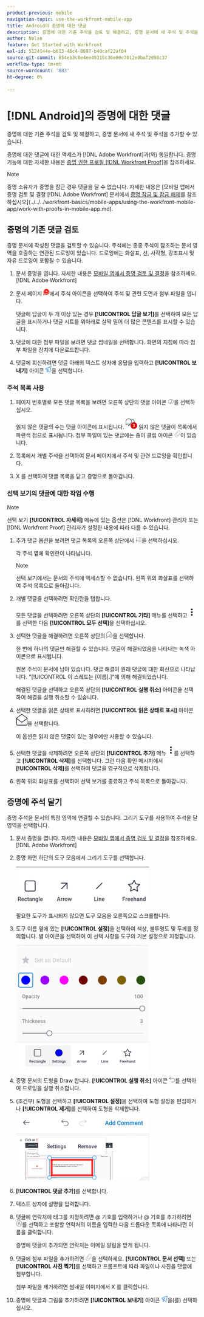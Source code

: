 ```yaml
---
product-previous: mobile
navigation-topic: use-the-workfront-mobile-app
title: Android의 증명에 대한 댓글
description: 증명에 대한 기존 주석을 검토 및 해결하고, 증명 문서에 새 주석 및 주석을 추가할 수 있습니다.
author: Nolan
feature: Get Started with Workfront
exl-id: 5124144e-b613-46c4-8697-b40caf22af04
source-git-commit: 854eb3c0e4ee49315c36e00c7012e0baf2d98c37
workflow-type: tm+mt
source-wordcount: '883'
ht-degree: 0%

---
```


# [!DNL Android]의 증명에 대한 댓글

증명에 대한 기존 주석을 검토 및 해결하고, 증명 문서에 새 주석 및 주석을 추가할 수 있습니다.

증명에 대한 댓글에 대한 액세스가 [!DNL Adobe Workfront]과(와) 동일합니다. 증명 기능에 대한 자세한 내용은 [증명 권한 프로필 [!DNL Workfront Proof]](../../../workfront-proof/wp-acct-admin/account-settings/proof-perm-profiles-in-wp.md)을 참조하세요.

>[!NOTE]
>
>증명 소유자가 증명을 잠근 경우 댓글을 달 수 없습니다. 자세한 내용은 [모바일 앱에서 증명 검토 및 결정 [!DNL Adobe Workfront] 문서에서 [증명 잠금 및 잠금 해제](../../../workfront-basics/mobile-apps/using-the-workfront-mobile-app/work-with-proofs-in-mobile-app.md#lock)를 참조하십시오](../../../workfront-basics/mobile-apps/using-the-workfront-mobile-app/work-with-proofs-in-mobile-app.md).

## 증명의 기존 댓글 검토

증명 문서에 작성된 댓글을 검토할 수 있습니다. 주석에는 종종 주석이 참조하는 문서 영역을 호출하는 연관된 드로잉이 있습니다. 드로잉에는 화살표, 선, 사각형, 강조표시 및 자유 드로잉이 포함될 수 있습니다.

1. 문서 증명을 엽니다. 자세한 내용은 [모바일 앱에서 증명 검토 및 결정](../../../workfront-basics/mobile-apps/using-the-workfront-mobile-app/work-with-proofs-in-mobile-app.md)을 참조하세요. [!DNL Adobe Workfront] 
1. 문서 페이지 ![문서의 주석 아이콘](assets/mobile-comment-icon-on-proofdoc-30x34.png)에서 주석 아이콘을 선택하여 주석 및 관련 도면과 첨부 파일을 엽니다.

   댓글에 답글이 두 개 이상 있는 경우 **[!UICONTROL 답글 보기]**&#x200B;를 선택하여 모든 답글을 표시하거나 댓글 시트를 위아래로 살짝 밀어 더 많은 콘텐츠를 표시할 수 있습니다.

1. 댓글에 대한 첨부 파일을 보려면 댓글 썸네일을 선택합니다. 화면의 지침에 따라 첨부 파일을 장치에 다운로드합니다.
1. 댓글에 회신하려면 댓글 아래의 텍스트 상자에 응답을 입력하고 **[!UICONTROL 보내기]** 아이콘 ![보내기 아이콘](assets/mobile-send-icon-25x26.png)을 선택합니다.

### 주석 목록 사용

1. 페이지 번호별로 모든 댓글 목록을 보려면 오른쪽 상단의 댓글 아이콘 ![댓글 아이콘](assets/mobile-comment-icon-30x25.png)을 선택하십시오.

   읽지 않은 댓글의 수는 댓글 아이콘에 표시됩니다. ![읽지 않은 댓글의 수](assets/mobile-unread-comments-icon-30x27.png) 읽지 않은 댓글이 목록에서 파란색 점으로 표시됩니다. 첨부 파일이 있는 댓글에는 종이 클립 아이콘 ![[!UICONTROL 첨부 파일] 아이콘](assets/mobile-paper-clip-icon.png)이 있습니다.

1. 목록에서 개별 주석을 선택하여 문서 페이지에서 주석 및 관련 드로잉을 확인합니다.
1. X 를 선택하여 댓글 목록을 닫고 증명으로 돌아갑니다.

### 선택 보기의 댓글에 대한 작업 수행

>[!NOTE]
>
>선택 보기 **[!UICONTROL 자세히]** 메뉴에 있는 옵션은 [!DNL Workfront] 관리자 또는 [!DNL Workfront Proof] 관리자가 설정한 내용에 따라 다를 수 있습니다.

1. 추가 댓글 옵션을 보려면 댓글 목록의 오른쪽 상단에서 ![[!UICONTROL 댓글 목록] 아이콘](assets/mobile-listofcommentsicon-30x27.png)을 선택하십시오.

   각 주석 옆에 확인란이 나타납니다.

   >[!NOTE]
   >
   >선택 보기에서는 문서의 주석에 액세스할 수 없습니다. 왼쪽 위의 화살표를 선택하여 주석 목록으로 돌아갑니다.

1. 개별 댓글을 선택하려면 확인란을 탭합니다.

   모든 댓글을 선택하려면 오른쪽 상단의 **[!UICONTROL 기타]** 메뉴를 선택하고 ![기타 메뉴](assets/mobile-verticalmoremenu-20x33.png)를 선택한 다음 **[!UICONTROL 모두 선택]**&#x200B;을 선택하십시오.

1. 선택한 댓글을 해결하려면 오른쪽 상단의 ![[!UICONTROL 댓글 확인] 아이콘](assets/mobile-resolvecomment-icon-30x30.png)을 선택합니다.

   한 번에 하나의 댓글만 해결할 수 있습니다. 댓글이 해결되었음을 나타내는 녹색 아이콘으로 표시됩니다.

   원본 주석이 문서에 남아 있습니다. 댓글 해결이 원래 댓글에 대한 회신으로 나타납니다. &quot;[!UICONTROL 이 스레드는 [이름].]&quot;에 의해 해결되었습니다.

   해결된 댓글을 선택하고 오른쪽 상단의 **[!UICONTROL 실행 취소]** 아이콘을 선택하여 해결을 실행 취소할 수 있습니다.

1. 선택한 댓글을 읽은 상태로 표시하려면 **[!UICONTROL 읽은 상태로 표시]** 아이콘 ![읽은 상태로 표시](assets/mobile-markread-icon-30x31.png)을 선택합니다.

   이 옵션은 읽지 않은 댓글이 있는 경우에만 사용할 수 있습니다.

1. 선택한 댓글을 삭제하려면 오른쪽 상단의 **[!UICONTROL 추가]** 메뉴 ![추가 메뉴](assets/mobile-verticalmoremenu-20x33.png)를 선택하고 **[!UICONTROL 삭제]**&#x200B;를 선택합니다. 그런 다음 확인 메시지에서 **[!UICONTROL 삭제]**&#x200B;를 선택하여 댓글을 영구적으로 삭제합니다.
1. 왼쪽 위의 화살표를 선택하여 선택 보기를 종료하고 주석 목록으로 돌아갑니다.

## 증명에 주석 달기

증명 주석을 문서의 특정 영역에 연결할 수 있습니다. 그리기 도구를 사용하여 주석을 달 영역을 선택합니다.

1. 문서 증명을 엽니다. 자세한 내용은 [모바일 앱에서 증명 검토 및 결정](../../../workfront-basics/mobile-apps/using-the-workfront-mobile-app/work-with-proofs-in-mobile-app.md)을 참조하세요. [!DNL Adobe Workfront] 
1. 증명 화면 하단의 도구 모음에서 그리기 도구를 선택합니다.

   ![증명 댓글 도구 모음](assets/android-proof-comment-toolbar-350x102.png)

   필요한 도구가 표시되지 않으면 도구 모음을 오른쪽으로 스크롤합니다.

1. 도구 이름 옆에 있는 **[!UICONTROL 설정]**&#x200B;을 선택하여 색상, 불투명도 및 두께를 정의합니다. 별 아이콘을 선택하여 이 선택 사항을 도구의 기본 설정으로 지정합니다.

   ![그리기 도구 설정](assets/android-drawingtoolsettings-350x328.png)

1. 증명 문서의 도형을 Draw 합니다. **[!UICONTROL 실행 취소]** 아이콘 ![실행 취소](assets/android-undo-icon-30x31.png)를 선택하여 드로잉을 실행 취소합니다.
1. (조건부) 도형을 선택하고 **[!UICONTROL 설정]**&#x200B;을 선택하여 도형 설정을 편집하거나 **[!UICONTROL 제거]**&#x200B;를 선택하여 도형을 삭제합니다.

   ![그리기 메뉴](assets/android-drawing-settingsremove-350x166.png)

1. **[!UICONTROL 댓글 추가]**&#x200B;를 선택합니다.
1. 텍스트 상자에 설명을 입력합니다.
1. 댓글에 연락처에 태그를 지정하려면 @ 기호를 입력하거나 @ 기호를 추가하려면 ![[!UICONTROL 연락처 태그]](assets/mobile-tag-user-icon.png)를 선택하고 포함할 연락처의 이름을 입력한 다음 드롭다운 목록에 나타나면 이름을 클릭합니다.

   증명에 댓글이 추가되면 연락처는 이메일 알림을 받게 됩니다.

1. 댓글에 첨부 파일을 추가하려면 ![[!UICONTROL 첨부 파일] 아이콘](assets/mobile-paper-clip-icon.png)을 선택하세요. **[!UICONTROL 문서 선택]** 또는 **[!UICONTROL 사진 찍기]**&#x200B;를 선택하고 프롬프트에 따라 파일이나 사진을 댓글에 첨부합니다.

   첨부 파일을 제거하려면 썸네일 이미지에서 X 를 클릭합니다.

1. 증명에 댓글과 그림을 추가하려면 **[!UICONTROL 보내기]** 아이콘 ![보내기 아이콘](assets/mobile-send-icon-25x26.png)을(를) 선택하십시오.
